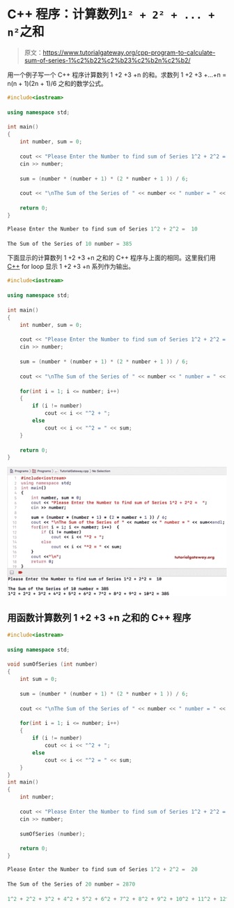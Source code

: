 # C++ 程序：计算数列`1² + 2² + ... + n²`之和

> 原文：<https://www.tutorialgateway.org/cpp-program-to-calculate-sum-of-series-1%c2%b22%c2%b23%c2%b2n%c2%b2/>

用一个例子写一个 C++ 程序计算数列 1 +2 +3 +n 的和。求数列 1 +2 +3 +…+n = n(n + 1)(2n + 1)/6 之和的数学公式。

```cpp
#include<iostream>

using namespace std;

int main()
{
	int number, sum = 0;

	cout << "Please Enter the Number to find sum of Series 1^2 + 2^2 =  ";
	cin >> number;

	sum = (number * (number + 1) * (2 * number + 1 )) / 6;

	cout << "\nThe Sum of the Series of " << number << " number = " << sum ;

 	return 0;
}
```

```cpp
Please Enter the Number to find sum of Series 1^2 + 2^2 =  10

The Sum of the Series of 10 number = 385
```

下面显示的计算数列 1 +2 +3 +n 之和的 C++ 程序与上面的相同。这里我们用 [C++](https://www.tutorialgateway.org/cpp-programs/) for loop 显示 1 +2 +3 +n 系列作为输出。

```cpp
#include<iostream>

using namespace std;

int main()
{
	int number, sum = 0;

	cout << "Please Enter the Number to find sum of Series 1^2 + 2^2 =  ";
	cin >> number;

	sum = (number * (number + 1) * (2 * number + 1 )) / 6;

	cout << "\nThe Sum of the Series of " << number << " number = " << sum << "\n\n";

	for(int i = 1; i <= number; i++)
	{
		if (i != number)
			cout << i << "^2 + ";
		else
			cout << i << "^2 = " << sum;
	}

 	return 0;
}
```

![C++ Program to Calculate Sum of Series 1²+2²+3²+n² 2](img/d60ec91cad7e3dfd08185e3312554701.png)

## 用函数计算数列 1 +2 +3 +n 之和的 C++ 程序

```cpp
#include<iostream>

using namespace std;

void sumOfSeries (int number)
{
	int sum = 0;

	sum = (number * (number + 1) * (2 * number + 1 )) / 6;

	cout << "\nThe Sum of the Series of " << number << " number = " << sum << "\n\n";

	for(int i = 1; i <= number; i++)
	{
		if (i != number)
			cout << i << "^2 + ";
    	else
       		cout << i << "^2 = " << sum;
	}
}
int main()
{
	int number;

	cout << "Please Enter the Number to find sum of Series 1^2 + 2^2 =  ";
	cin >> number;

	sumOfSeries (number);

 	return 0;
}
```

```cpp
Please Enter the Number to find sum of Series 1^2 + 2^2 =  20

The Sum of the Series of 20 number = 2870

1^2 + 2^2 + 3^2 + 4^2 + 5^2 + 6^2 + 7^2 + 8^2 + 9^2 + 10^2 + 11^2 + 12^2 + 13^2 + 14^2 + 15^2 + 16^2 + 17^2 + 18^2 + 19^2 + 20^2 = 2870
```